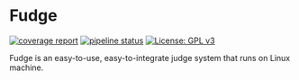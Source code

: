 # Fudge

[![coverage report](https://gitlab.com/sandykarunia/fudge/badges/master/coverage.svg)](https://gitlab.com/sandykarunia/fudge/commits/master)
[![pipeline status](https://gitlab.com/sandykarunia/fudge/badges/master/pipeline.svg)](https://gitlab.com/sandykarunia/fudge/commits/master)
[![License: GPL v3](https://img.shields.io/badge/License-GPLv3-blue.svg)](https://www.gnu.org/licenses/gpl-3.0)

Fudge is an easy-to-use, easy-to-integrate judge system that runs on Linux machine. 